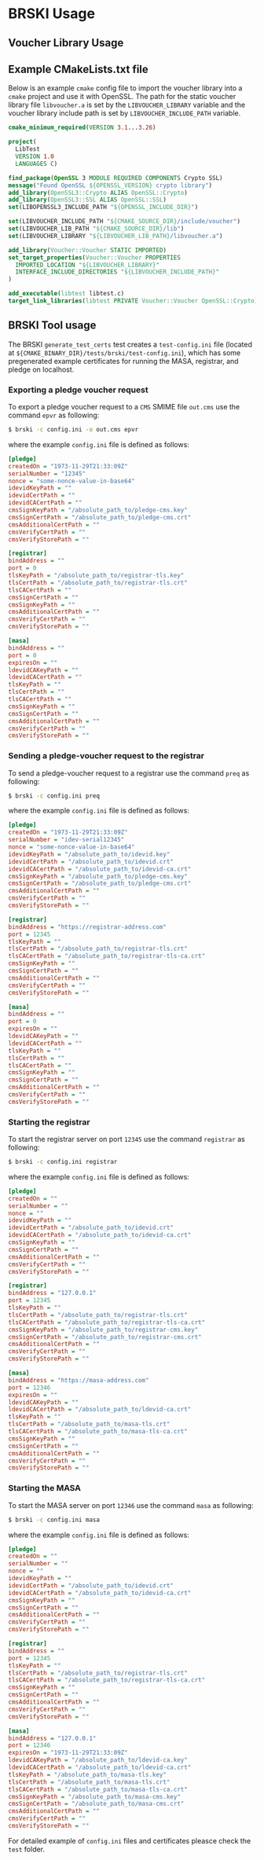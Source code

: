 # BRSKI Usage

## Voucher Library Usage
## Example CMakeLists.txt file
Below is an example `cmake` config file to import the voucher library into a `cmake` project and use it with OpenSSL. The path for the static voucher library file `libvoucher.a` is set by the
`LIBVOUCHER_LIBRARY` variable and the voucher library include path is set by `LIBVOUCHER_INCLUDE_PATH` variable.

```cmake
cmake_minimum_required(VERSION 3.1...3.26)

project(
  LibTest
  VERSION 1.0
  LANGUAGES C)

find_package(OpenSSL 3 MODULE REQUIRED COMPONENTS Crypto SSL)
message("Found OpenSSL ${OPENSSL_VERSION} crypto library")
add_library(OpenSSL3::Crypto ALIAS OpenSSL::Crypto)
add_library(OpenSSL3::SSL ALIAS OpenSSL::SSL)
set(LIBOPENSSL3_INCLUDE_PATH "${OPENSSL_INCLUDE_DIR}")

set(LIBVOUCHER_INCLUDE_PATH "${CMAKE_SOURCE_DIR}/include/voucher")
set(LIBVOUCHER_LIB_PATH "${CMAKE_SOURCE_DIR}/lib")
set(LIBVOUCHER_LIBRARY "${LIBVOUCHER_LIB_PATH}/libvoucher.a")

add_library(Voucher::Voucher STATIC IMPORTED)
set_target_properties(Voucher::Voucher PROPERTIES
  IMPORTED_LOCATION "${LIBVOUCHER_LIBRARY}"
  INTERFACE_INCLUDE_DIRECTORIES "${LIBVOUCHER_INCLUDE_PATH}"
)

add_executable(libtest libtest.c)
target_link_libraries(libtest PRIVATE Voucher::Voucher OpenSSL::Crypto)
```

## BRSKI Tool usage

The BRSKI `generate_test_certs` test creates a `test-config.ini` file
(located at `${CMAKE_BINARY_DIR}/tests/brski/test-config.ini`),
which has some pregenerated example certificates for running the MASA,
registrar, and pledge on localhost.

### Exporting a pledge voucher request

To export a pledge voucher request to a `CMS` SMIME file `out.cms` use the command `epvr` as following:
```bash
$ brski -c config.ini -o out.cms epvr
```
where the example `config.ini` file is defined as follows:

```ini
[pledge]
createdOn = "1973-11-29T21:33:09Z"
serialNumber = "12345"
nonce = "some-nonce-value-in-base64"
idevidKeyPath = ""
idevidCertPath = ""
idevidCACertPath = ""
cmsSignKeyPath = "/absolute_path_to/pledge-cms.key"
cmsSignCertPath = "/absolute_path_to/pledge-cms.crt"
cmsAdditionalCertPath = ""
cmsVerifyCertPath = ""
cmsVerifyStorePath = ""

[registrar]
bindAddress = ""
port = 0
tlsKeyPath = "/absolute_path_to/registrar-tls.key"
tlsCertPath = "/absolute_path_to/registrar-tls.crt"
tlsCACertPath = ""
cmsSignCertPath = ""
cmsSignKeyPath = ""
cmsAdditionalCertPath = ""
cmsVerifyCertPath = ""
cmsVerifyStorePath = ""

[masa]
bindAddress = ""
port = 0
expiresOn = ""
ldevidCAKeyPath = ""
ldevidCACertPath = ""
tlsKeyPath = ""
tlsCertPath = ""
tlsCACertPath = ""
cmsSignKeyPath = ""
cmsSignCertPath = ""
cmsAdditionalCertPath = ""
cmsVerifyCertPath = ""
cmsVerifyStorePath = ""
```

### Sending a pledge-voucher request to the registrar

To send a pledge-voucher request to a registrar use the command `preq` as following:
```bash
$ brski -c config.ini preq
```
where the example `config.ini` file is defined as follows:

```ini
[pledge]
createdOn = "1973-11-29T21:33:09Z"
serialNumber = "idev-serial12345"
nonce = "some-nonce-value-in-base64"
idevidKeyPath = "/absolute_path_to/idevid.key"
idevidCertPath = "/absolute_path_to/idevid.crt"
idevidCACertPath = "/absolute_path_to/idevid-ca.crt"
cmsSignKeyPath = "/absolute_path_to/pledge-cms.key"
cmsSignCertPath = "/absolute_path_to/pledge-cms.crt"
cmsAdditionalCertPath = ""
cmsVerifyCertPath = ""
cmsVerifyStorePath = ""

[registrar]
bindAddress = "https://registrar-address.com"
port = 12345
tlsKeyPath = ""
tlsCertPath = "/absolute_path_to/registrar-tls.crt"
tlsCACertPath = "/absolute_path_to/registrar-tls-ca.crt"
cmsSignKeyPath = ""
cmsSignCertPath = ""
cmsAdditionalCertPath = ""
cmsVerifyCertPath = ""
cmsVerifyStorePath = ""

[masa]
bindAddress = ""
port = 0
expiresOn = ""
ldevidCAKeyPath = ""
ldevidCACertPath = ""
tlsKeyPath = ""
tlsCertPath = ""
tlsCACertPath = ""
cmsSignKeyPath = ""
cmsSignCertPath = ""
cmsAdditionalCertPath = ""
cmsVerifyCertPath = ""
cmsVerifyStorePath = ""
```

### Starting the registrar

To start the registrar server on port `12345` use the command `registrar` as following:
```bash
$ brski -c config.ini registrar
```
where the example `config.ini` file is defined as follows:

```ini
[pledge]
createdOn = ""
serialNumber = ""
nonce = ""
idevidKeyPath = ""
idevidCertPath = "/absolute_path_to/idevid.crt"
idevidCACertPath = "/absolute_path_to/idevid-ca.crt"
cmsSignKeyPath = ""
cmsSignCertPath = ""
cmsAdditionalCertPath = ""
cmsVerifyCertPath = ""
cmsVerifyStorePath = ""

[registrar]
bindAddress = "127.0.0.1"
port = 12345
tlsKeyPath = ""
tlsCertPath = "/absolute_path_to/registrar-tls.crt"
tlsCACertPath = "/absolute_path_to/registrar-tls-ca.crt"
cmsSignKeyPath = "/absolute_path_to/registrar-cms.key"
cmsSignCertPath = "/absolute_path_to/registrar-cms.crt"
cmsAdditionalCertPath = ""
cmsVerifyCertPath = ""
cmsVerifyStorePath = ""

[masa]
bindAddress = "https://masa-address.com"
port = 12346
expiresOn = ""
ldevidCAKeyPath = ""
ldevidCACertPath = "/absolute_path_to/ldevid-ca.crt"
tlsKeyPath = ""
tlsCertPath = "/absolute_path_to/masa-tls.crt"
tlsCACertPath = "/absolute_path_to/masa-tls-ca.crt"
cmsSignKeyPath = ""
cmsSignCertPath = ""
cmsAdditionalCertPath = ""
cmsVerifyCertPath = ""
cmsVerifyStorePath = ""
```

### Starting the MASA

To start the MASA server on port `12346` use the command `masa` as following:
```bash
$ brski -c config.ini masa
```
where the example `config.ini` file is defined as follows:

```ini
[pledge]
createdOn = ""
serialNumber = ""
nonce = ""
idevidKeyPath = ""
idevidCertPath = "/absolute_path_to/idevid.crt"
idevidCACertPath = "/absolute_path_to/idevid-ca.crt"
cmsSignKeyPath = ""
cmsSignCertPath = ""
cmsAdditionalCertPath = ""
cmsVerifyCertPath = ""
cmsVerifyStorePath = ""

[registrar]
bindAddress = ""
port = 12345
tlsKeyPath = ""
tlsCertPath = "/absolute_path_to/registrar-tls.crt"
tlsCACertPath = "/absolute_path_to/registrar-tls-ca.crt"
cmsSignKeyPath = ""
cmsSignCertPath = ""
cmsAdditionalCertPath = ""
cmsVerifyCertPath = ""
cmsVerifyStorePath = ""

[masa]
bindAddress = "127.0.0.1"
port = 12346
expiresOn = "1973-11-29T21:33:09Z"
ldevidCAKeyPath = "/absolute_path_to/ldevid-ca.key"
ldevidCACertPath = "/absolute_path_to/ldevid-ca.crt"
tlsKeyPath = "/absolute_path_to/masa-tls.key"
tlsCertPath = "/absolute_path_to/masa-tls.crt"
tlsCACertPath = "/absolute_path_to/masa-tls-ca.crt"
cmsSignKeyPath = "/absolute_path_to/masa-cms.key"
cmsSignCertPath = "/absolute_path_to/masa-cms.crt"
cmsAdditionalCertPath = ""
cmsVerifyCertPath = ""
cmsVerifyStorePath = ""
```

For detailed example of `config.ini` files and certificates pleasce check the `test` folder.
